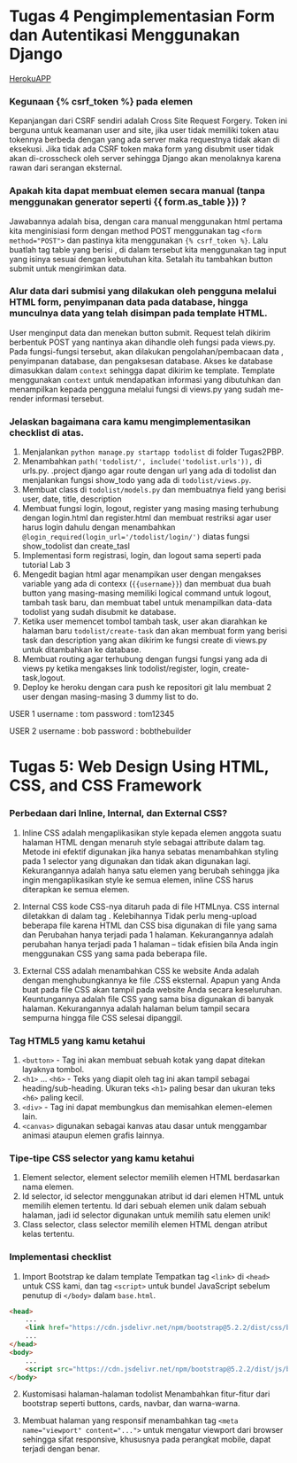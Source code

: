 # Tugas 4 Pengimplementasian Form dan Autentikasi Menggunakan Django

[HerokuAPP](https://django-tugaspbp2raspati.herokuapp.com/todolist/)

### Kegunaan {% csrf_token %} pada elemen <form>

Kepanjangan dari CSRF sendiri adalah Cross Site Request Forgery. Token ini berguna untuk keamanan user and site, jika user tidak memiliki token atau tokennya berbeda dengan yang ada server maka requestnya tidak akan di eksekusi. Jika tidak ada CSRF token maka form yang disubmit user tidak akan di-crosscheck oleh server sehingga Django akan menolaknya karena rawan dari serangan eksternal.

### Apakah kita dapat membuat elemen <form> secara manual (tanpa menggunakan generator seperti {{ form.as_table }}) ?

Jawabannya adalah bisa, dengan cara manual menggunakan html pertama kita menginisiasi form dengan method POST menggunakan tag `<form method="POST">` dan pastinya kita menggunakan `{% csrf_token %}`. Lalu buatlah tag table yang berisi <tr>, di dalam <tr> tersebut kita menggunakan tag input yang isinya sesuai dengan kebutuhan kita. Setalah itu tambahkan button submit untuk mengirimkan data.

### Alur data dari submisi yang dilakukan oleh pengguna melalui HTML form, penyimpanan data pada database, hingga munculnya data yang telah disimpan pada template HTML.

User menginput data dan menekan button submit. Request telah dikirim berbentuk POST yang nantinya akan dihandle oleh fungsi pada views.py. Pada fungsi-fungsi tersebut, akan dilakukan pengolahan/pembacaan data , penyimpanan database, dan pengaksesan database. 
Akses ke database  dimasukkan dalam `context` sehingga dapat dikirim ke template. Template menggunakan `context` untuk mendapatkan informasi yang dibutuhkan dan menampilkan kepada pengguna melalui fungsi di views.py yang sudah me-render informasi tersebut.

### Jelaskan bagaimana cara kamu mengimplementasikan checklist di atas.

1. Menjalankan `python manage.py startapp todolist` di folder Tugas2PBP.
2. Menambahkan `path('todolist/', include('todolist.urls')),` di urls.py. .project django agar route dengan url yang ada di todolist dan menjalankan fungsi show_todo yang ada di `todolist/views.py`.
3. Membuat class di `todolist/models.py` dan membuatnya field yang berisi user, date, title, description
4. Membuat fungsi login, logout, register yang masing masing terhubung dengan login.html dan register.html dan membuat restriksi agar user harus login dahulu dengan menambahkan `@login_required(login_url='/todolist/login/')` diatas fungsi show_todolist dan create_tasl
5. Implementasi form registrasi, login, dan logout sama seperti pada tutorial Lab 3
6. Mengedit bagian html agar menampikan user dengan mengakses variable yang ada di contexx (`{{username}}`) dan membuat dua buah button yang masing-masing memiliki logical command untuk logout, tambah task baru, dan membuat tabel untuk menampilkan data-data todolist yang sudah disubmit ke database.
7. Ketika user memencet tombol tambah task, user akan diarahkan ke halaman baru `todolist/create-task` dan akan membuat form yang berisi task dan description yang akan dikirim ke fungsi create di views.py untuk ditambahkan ke database.
8. Membuat routing agar terhubung dengan fungsi fungsi yang ada di views py ketika mengakses link todolist/register, login, create-task,logout.
9. Deploy ke heroku dengan cara push ke repositori git lalu membuat 2 user dengan masing-masing 3 dummy list to do.

USER 1
username : tom
password : tom12345

USER 2
username : bob
password : bobthebuilder

# Tugas 5: Web Design Using HTML, CSS, and CSS Framework

### Perbedaan dari Inline, Internal, dan External CSS? 

1. Inline CSS adalah mengaplikasikan style kepada elemen anggota suatu halaman HTML dengan menaruh style sebagai attribute dalam tag. Metode ini efektif digunakan jika hanya sebatas menambahkan styling pada 1 selector yang digunakan dan tidak akan digunakan lagi. Kekurangannya adalah hanya satu elemen yang berubah sehingga jika ingin mengaplikasikan style ke semua elemen, inline CSS harus diterapkan ke semua elemen.

2. Internal CSS kode CSS-nya ditaruh pada di file HTMLnya. CSS internal diletakkan di dalam tag <style></style>. Kelebihannya Tidak perlu meng-upload beberapa file karena HTML dan CSS bisa digunakan di file yang sama dan Perubahan hanya terjadi pada 1 halaman. Kekurangannya adalah perubahan hanya terjadi pada 1 halaman – tidak efisien bila Anda ingin menggunakan CSS yang sama pada beberapa file.

3. External CSS adalah menambahkan CSS ke website Anda adalah dengan menghubungkannya ke file .CSS eksternal. Apapun yang Anda buat pada file CSS akan tampil pada website Anda secara keseluruhan. Keuntungannya adalah file CSS yang sama bisa digunakan di banyak halaman. Kekurangannya adalah halaman belum tampil secara sempurna hingga file CSS selesai dipanggil.

### Tag HTML5 yang kamu ketahui

1. `<button>` - Tag ini akan membuat sebuah kotak yang dapat ditekan layaknya tombol.
2. `<h1>` ... `<h6>` - Teks yang diapit oleh tag ini akan tampil sebagai heading/sub-heading. Ukuran teks `<h1>` paling besar dan ukuran teks `<h6>` paling kecil.
3. `<div>` - Tag ini dapat membungkus dan memisahkan elemen-elemen lain.
4. `<canvas>` digunakan sebagai kanvas atau dasar untuk menggambar animasi ataupun elemen grafis lainnya.

### Tipe-tipe CSS selector yang kamu ketahui

1. Element selector, element selector memilih elemen HTML berdasarkan nama elemen.
2. Id selector, id selector menggunakan atribut id dari elemen HTML untuk memilih elemen tertentu. Id dari sebuah elemen unik dalam sebuah halaman, jadi id selector digunakan untuk memilih satu elemen unik!
3. Class selector, class selector memilih elemen HTML dengan atribut kelas tertentu.

### Implementasi checklist
1. Import Bootstrap ke dalam template
Tempatkan tag `<link>` di `<head>` untuk CSS kami, dan tag `<script>` untuk bundel JavaScript  sebelum penutup di `</body>` dalam `base.html`.

```html
<head>
    ...
    <link href="https://cdn.jsdelivr.net/npm/bootstrap@5.2.2/dist/css/bootstrap.min.css" rel="stylesheet" integrity="sha384-Zenh87qX5JnK2Jl0vWa8Ck2rdkQ2Bzep5IDxbcnCeuOxjzrPF/et3URy9Bv1WTRi" crossorigin="anonymous">
    ...
</head>
<body>
    ...
    <script src="https://cdn.jsdelivr.net/npm/bootstrap@5.2.2/dist/js/bootstrap.bundle.min.js" integrity="sha384-OERcA2EqjJCMA+/3y+gxIOqMEjwtxJY7qPCqsdltbNJuaOe923+mo//f6V8Qbsw3" crossorigin="anonymous"></script>
</body>
```

2. Kustomisasi halaman-halaman todolist
Menambahkan fitur-fitur dari bootstrap seperti buttons, cards, navbar, dan warna-warna.

3. Membuat halaman yang responsif
menambahkan tag `<meta name="viewport" content="...">` untuk mengatur viewport dari browser sehingga sifat responsive, khususnya pada perangkat mobile, dapat terjadi dengan benar.